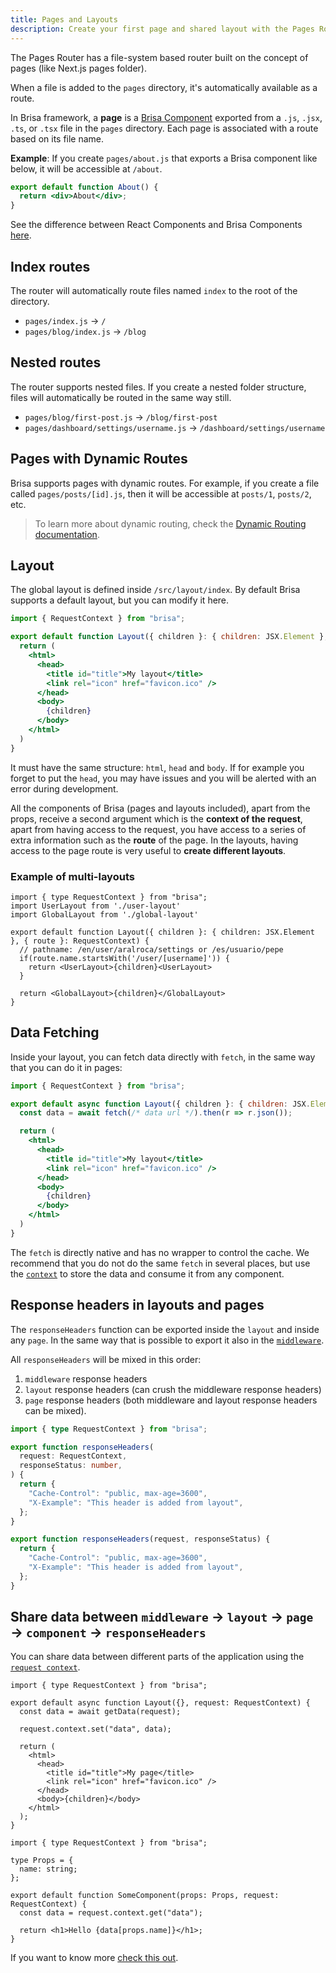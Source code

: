 ```yaml
---
title: Pages and Layouts
description: Create your first page and shared layout with the Pages Router.
---
```


The Pages Router has a file-system based router built on the concept of pages (like Next.js pages folder).

When a file is added to the `pages` directory, it's automatically available as a route.

In Brisa framework, a **page** is a [Brisa Component](/docs/components-details) exported from a `.js`, `.jsx`, `.ts`, or `.tsx` file in the `pages` directory. Each page is associated with a route based on its file name.

**Example**: If you create `pages/about.js` that exports a Brisa component like below, it will be accessible at `/about`.

```jsx
export default function About() {
  return <div>About</div>;
}
```

See the difference between React Components and Brisa Components [here](/docs/components-details).

## Index routes

The router will automatically route files named `index` to the root of the directory.

- `pages/index.js` → `/`
- `pages/blog/index.js` → `/blog`

## Nested routes

The router supports nested files. If you create a nested folder structure, files will automatically be routed in the same way still.

- `pages/blog/first-post.js` → `/blog/first-post`
- `pages/dashboard/settings/username.js` → `/dashboard/settings/username`

## Pages with Dynamic Routes

Brisa supports pages with dynamic routes. For example, if you create a file called `pages/posts/[id].js`, then it will be accessible at `posts/1`, `posts/2`, etc.

> To learn more about dynamic routing, check the [Dynamic Routing documentation](/docs/building-your-application/routing/dynamic-routes).

## Layout

The global layout is defined inside `/src/layout/index`. By default Brisa supports a default layout, but you can modify it here.

```jsx filename="src/layout/index.js"
import { RequestContext } from "brisa";

export default function Layout({ children }: { children: JSX.Element }, { route }: RequestContext) {
  return (
    <html>
      <head>
        <title id="title">My layout</title>
        <link rel="icon" href="favicon.ico" />
      </head>
      <body>
        {children}
      </body>
    </html>
  )
}
```

It must have the same structure: `html`, `head` and `body`. If for example you forget to put the `head`, you may have issues and you will be alerted with an error during development.

All the components of Brisa (pages and layouts included), apart from the props, receive a second argument which is the **context of the request**, apart from having access to the request, you have access to a series of extra information such as the **route** of the page. In the layouts, having access to the page route is very useful to **create different layouts**.

### Example of multi-layouts

```tsx filename="src/layout/index.js"
import { type RequestContext } from "brisa";
import UserLayout from './user-layout'
import GlobalLayout from './global-layout'

export default function Layout({ children }: { children: JSX.Element }, { route }: RequestContext) {
  // pathname: /en/user/aralroca/settings or /es/usuario/pepe
  if(route.name.startsWith('/user/[username]')) {
    return <UserLayout>{children}<UserLayout>
  }

  return <GlobalLayout>{children}</GlobalLayout>
}
```

## Data Fetching

Inside your layout, you can fetch data directly with `fetch`, in the same way that you can do it in pages:

```jsx filename="src/layout/index.js"
import { RequestContext } from "brisa";

export default async function Layout({ children }: { children: JSX.Element }, { route }: RequestContext) {
  const data = await fetch(/* data url */).then(r => r.json());

  return (
    <html>
      <head>
        <title id="title">My layout</title>
        <link rel="icon" href="favicon.ico" />
      </head>
      <body>
        {children}
      </body>
    </html>
  )
}
```

The `fetch` is directly native and has no wrapper to control the cache. We recommend that you do not do the same `fetch` in several places, but use the [`context`](/docs/building-your-application/data-fetching/request-context) to store the data and consume it from any component.

## Response headers in layouts and pages

The `responseHeaders` function can be exported inside the `layout` and inside any `page`. In the same way that is possible to export it also in the [`middleware`](docs/building-your-application/routing/middleware).

All `responseHeaders` will be mixed in this order:

1. `middleware` response headers
2. `layout` response headers (can crush the middleware response headers)
3. `page` response headers (both middleware and layout response headers can be mixed).

```ts filename="middleware.ts" switcher
import { type RequestContext } from "brisa";

export function responseHeaders(
  request: RequestContext,
  responseStatus: number,
) {
  return {
    "Cache-Control": "public, max-age=3600",
    "X-Example": "This header is added from layout",
  };
}
```

```js filename="middleware.js" switcher
export function responseHeaders(request, responseStatus) {
  return {
    "Cache-Control": "public, max-age=3600",
    "X-Example": "This header is added from layout",
  };
}
```

## Share data between `middleware` → `layout` → `page` → `component` → `responseHeaders`

You can share data between different parts of the application using the [`request context`](/docs/building-your-application/data-fetching/request-context).

```tsx filename="layout/index.tsx" switcher
import { type RequestContext } from "brisa";

export default async function Layout({}, request: RequestContext) {
  const data = await getData(request);

  request.context.set("data", data);

  return (
    <html>
      <head>
        <title id="title">My page</title>
        <link rel="icon" href="favicon.ico" />
      </head>
      <body>{children}</body>
    </html>
  );
}
```

```tsx filename="components/some-component.tsx" switcher
import { type RequestContext } from "brisa";

type Props = {
  name: string;
};

export default function SomeComponent(props: Props, request: RequestContext) {
  const data = request.context.get("data");

  return <h1>Hello {data[props.name]}</h1>;
}
```

If you want to know more [check this out](<(/docs/building-your-application/data-fetching/request-context)>).
